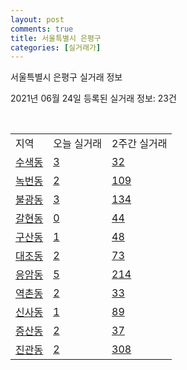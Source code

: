```yaml
---
layout: post
comments: true
title: 서울특별시 은평구
categories: [실거래가]
---
```


서울특별시 은평구 실거래 정보

2021년 06월 24일 등록된 실거래 정보: 23건

<script type="text/javascript">
  google.charts.load('current', {'packages':['corechart']});
  google.charts.setOnLoadCallback(drawChart);

  function drawChart() {
    var data = google.visualization.arrayToDataTable([['거래일', '매매', '전월세', '전매'], ['2021-02', 1, 16, 0], ['2021-03', 21, 71, 0], ['2021-04', 112, 202, 2], ['2021-05', 150, 292, 4], ['2021-06', 33, 216, 1]]);

    var options = {
      title: '최근 유형별 거래량 추이',
      legend: { position: 'bottom' }
    };

    var chart = new google.visualization.LineChart(document.getElementById('columnchart_material'));
    chart.draw(data, (options));
  }
</script>

<div id="columnchart_material" style="width: 450px; margin-left: -35px"></div>
<br>
<table class="sortable">
  <tr>
    <td>지역</td>
    <td>오늘 실거래</td>
    <td>2주간 실거래</td>
  </tr>

  
  <tr class="item">
    <td><a href="1138010100.html">수색동</a></td>
    <td><a href="1138010100.html">3</a></td>
    <td><a href="1138010100.html">32</a></td>
  </tr>
    

  <tr class="item">
    <td><a href="1138010200.html">녹번동</a></td>
    <td><a href="1138010200.html">2</a></td>
    <td><a href="1138010200.html">109</a></td>
  </tr>
    

  <tr class="item">
    <td><a href="1138010300.html">불광동</a></td>
    <td><a href="1138010300.html">3</a></td>
    <td><a href="1138010300.html">134</a></td>
  </tr>
    

  <tr class="item">
    <td><a href="1138010400.html">갈현동</a></td>
    <td><a href="1138010400.html">0</a></td>
    <td><a href="1138010400.html">44</a></td>
  </tr>
    

  <tr class="item">
    <td><a href="1138010500.html">구산동</a></td>
    <td><a href="1138010500.html">1</a></td>
    <td><a href="1138010500.html">48</a></td>
  </tr>
    

  <tr class="item">
    <td><a href="1138010600.html">대조동</a></td>
    <td><a href="1138010600.html">2</a></td>
    <td><a href="1138010600.html">73</a></td>
  </tr>
    

  <tr class="item">
    <td><a href="1138010700.html">응암동</a></td>
    <td><a href="1138010700.html">5</a></td>
    <td><a href="1138010700.html">214</a></td>
  </tr>
    

  <tr class="item">
    <td><a href="1138010800.html">역촌동</a></td>
    <td><a href="1138010800.html">2</a></td>
    <td><a href="1138010800.html">33</a></td>
  </tr>
    

  <tr class="item">
    <td><a href="1138010900.html">신사동</a></td>
    <td><a href="1138010900.html">1</a></td>
    <td><a href="1138010900.html">89</a></td>
  </tr>
    

  <tr class="item">
    <td><a href="1138011000.html">증산동</a></td>
    <td><a href="1138011000.html">2</a></td>
    <td><a href="1138011000.html">37</a></td>
  </tr>
    

  <tr class="item">
    <td><a href="1138011400.html">진관동</a></td>
    <td><a href="1138011400.html">2</a></td>
    <td><a href="1138011400.html">308</a></td>
  </tr>
    


</table>


    